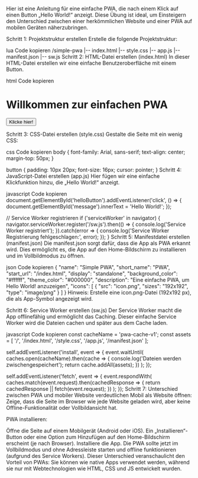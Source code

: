 Hier ist eine Anleitung für eine einfache PWA, die nach einem Klick auf einen Button „Hello World!“ anzeigt. Diese Übung ist ideal, um Einsteigern den Unterschied zwischen einer herkömmlichen Website und einer PWA auf mobilen Geräten näherzubringen.

Schritt 1: Projektstruktur erstellen
Erstelle die folgende Projektstruktur:

lua
Code kopieren
/simple-pwa
|-- index.html
|-- style.css
|-- app.js
|-- manifest.json
|-- sw.js
Schritt 2: HTML-Datei erstellen (index.html)
In dieser HTML-Datei erstellen wir eine einfache Benutzeroberfläche mit einem Button.

html
Code kopieren
<!DOCTYPE html>
<html lang="de">
<head>
    <meta charset="UTF-8">
    <meta name="viewport" content="width=device-width, initial-scale=1.0">
    <title>Simple PWA</title>
    <link rel="stylesheet" href="style.css">
    <link rel="manifest" href="manifest.json">
    <script defer src="app.js"></script>
</head>
<body>
    <h1>Willkommen zur einfachen PWA</h1>
    <button id="helloButton">Klicke hier!</button>
    <p id="message"></p>
</body>
</html>
Schritt 3: CSS-Datei erstellen (style.css)
Gestalte die Seite mit ein wenig CSS:

css
Code kopieren
body {
    font-family: Arial, sans-serif;
    text-align: center;
    margin-top: 50px;
}

button {
    padding: 10px 20px;
    font-size: 16px;
    cursor: pointer;
}
Schritt 4: JavaScript-Datei erstellen (app.js)
Hier fügen wir eine einfache Klickfunktion hinzu, die „Hello World!“ anzeigt.

javascript
Code kopieren
document.getElementById('helloButton').addEventListener('click', () => {
    document.getElementById('message').innerText = 'Hello World!';
});

// Service Worker registrieren
if ('serviceWorker' in navigator) {
    navigator.serviceWorker.register('/sw.js').then(() => {
        console.log('Service Worker registriert');
    }).catch(error => {
        console.log('Service Worker Registrierung fehlgeschlagen:', error);
    });
}
Schritt 5: Manifestdatei erstellen (manifest.json)
Die manifest.json sorgt dafür, dass die App als PWA erkannt wird. Dies ermöglicht es, die App auf den Home-Bildschirm zu installieren und im Vollbildmodus zu öffnen.

json
Code kopieren
{
    "name": "Simple PWA",
    "short_name": "PWA",
    "start_url": "/index.html",
    "display": "standalone",
    "background_color": "#ffffff",
    "theme_color": "#000000",
    "description": "Eine einfache PWA, um Hello World! anzuzeigen",
    "icons": [
        {
            "src": "icon.png",
            "sizes": "192x192",
            "type": "image/png"
        }
    ]
}
Hinweis: Erstelle eine icon.png-Datei (192x192 px), die als App-Symbol angezeigt wird.

Schritt 6: Service Worker erstellen (sw.js)
Der Service Worker macht die App offlinefähig und ermöglicht das Caching. Dieser einfache Service Worker wird die Dateien cachen und später aus dem Cache laden.

javascript
Code kopieren
const cacheName = 'pwa-cache-v1';
const assets = [
    '/',
    '/index.html',
    '/style.css',
    '/app.js',
    '/manifest.json'
];

self.addEventListener('install', event => {
    event.waitUntil(
        caches.open(cacheName).then(cache => {
            console.log('Dateien werden zwischengespeichert');
            return cache.addAll(assets);
        })
    );
});

self.addEventListener('fetch', event => {
    event.respondWith(
        caches.match(event.request).then(cachedResponse => {
            return cachedResponse || fetch(event.request);
        })
    );
});
Schritt 7: Unterschied zwischen PWA und mobiler Website verdeutlichen
Mobil als Website öffnen: Zeige, dass die Seite im Browser wie jede Website geladen wird, aber keine Offline-Funktionalität oder Vollbildansicht hat.

PWA installieren:

Öffne die Seite auf einem Mobilgerät (Android oder iOS).
Ein „Installieren“-Button oder eine Option zum Hinzufügen auf den Home-Bildschirm erscheint (je nach Browser).
Installiere die App. Die PWA sollte jetzt im Vollbildmodus und ohne Adressleiste starten und offline funktionieren (aufgrund des Service Workers).
Dieser Unterschied veranschaulicht den Vorteil von PWAs: Sie können wie native Apps verwendet werden, während sie nur mit Webtechnologien wie HTML, CSS und JS entwickelt wurden.
